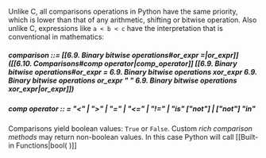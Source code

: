 Unlike C, all comparisons operations in Python have the same priority, which is lower than that of any arithmetic, shifting or bitwise operation. Also unlike C, expressions like `a < b < c` have the interpretation that is conventional in mathematics:

##### comparison  ::=  [[6.9. Binary bitwise operations#or_expr =|or_expr]] ([[6.10. Comparisons#comp operator|comp_operator]] [[6.9. Binary bitwise operations#or_expr = 6.9. Binary bitwise operations xor_expr 6.9. Binary bitwise operations or_expr " " 6.9. Binary bitwise operations xor_expr|or_expr]])
##### comp operator :: = "<" | ">" | "=" | "<=" | "!=" | "is" ["not"] | ["not"] "in"

Comparisons yield boolean values: `True` or `False`. Custom *rich comparison methods* may return non-boolean values. In this case Python will call [[Built-in Functions|bool( )]] 